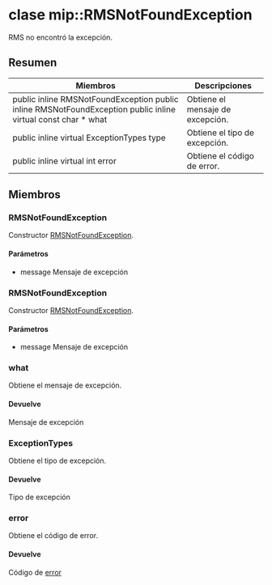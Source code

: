 # <a name="class-miprmsnotfoundexception"></a>clase mip::RMSNotFoundException 
RMS no encontró la excepción.
## <a name="summary"></a>Resumen
 Miembros                        | Descripciones                                
--------------------------------|---------------------------------------------
public inline  RMSNotFoundException public inline  RMSNotFoundException public inline virtual const char * what | Obtiene el mensaje de excepción.
public inline virtual ExceptionTypes type | Obtiene el tipo de excepción.
public inline virtual int error | Obtiene el código de error.
## <a name="members"></a>Miembros
### <a name="rmsnotfoundexception"></a>RMSNotFoundException
Constructor [RMSNotFoundException](#classmip_1_1_r_m_s_not_found_exception).
#### <a name="parameters"></a>Parámetros
* message Mensaje de excepción
### <a name="rmsnotfoundexception"></a>RMSNotFoundException
Constructor [RMSNotFoundException](#classmip_1_1_r_m_s_not_found_exception).
#### <a name="parameters"></a>Parámetros
* message Mensaje de excepción
### <a name="what"></a>what
Obtiene el mensaje de excepción.
#### <a name="returns"></a>Devuelve
Mensaje de excepción
### <a name="exceptiontypes"></a>ExceptionTypes
Obtiene el tipo de excepción.
#### <a name="returns"></a>Devuelve
Tipo de excepción
### <a name="error"></a>error
Obtiene el código de error.
#### <a name="returns"></a>Devuelve
Código de [error](#classmip_1_1_error)